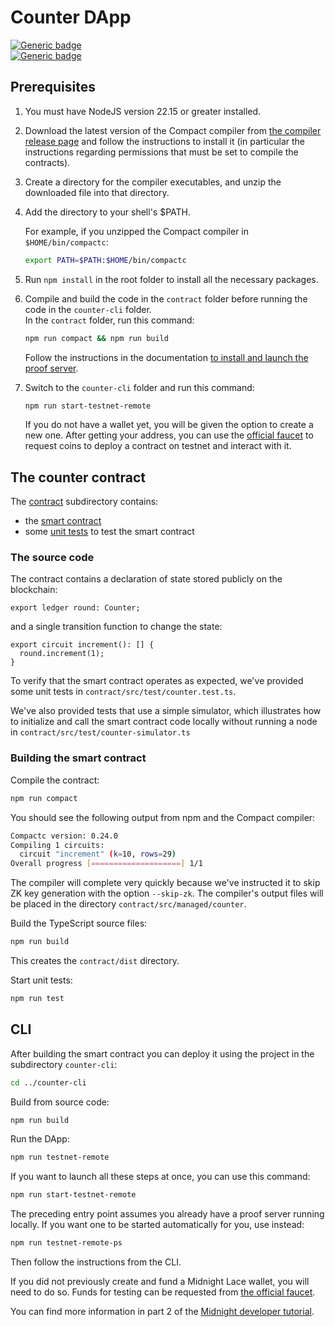 # Counter DApp

[![Generic badge](https://img.shields.io/badge/Compact%20Compiler-0.24.0-1abc9c.svg)](https://shields.io/)  
[![Generic badge](https://img.shields.io/badge/TypeScript-5.9.2-blue.svg)](https://shields.io/)

## Prerequisites

1. You must have NodeJS version 22.15 or greater installed.
2. Download the latest version of the Compact compiler from [the compiler release page](https://docs.midnight.network/relnotes/compact) and follow the instructions to install it (in particular the instructions regarding permissions that must be set to compile the contracts).
3. Create a directory for the compiler executables, and unzip the downloaded file into that directory.
4. Add the directory to your shell's $PATH.

   For example, if you unzipped the Compact compiler in `$HOME/bin/compactc`:

   ```sh
   export PATH=$PATH:$HOME/bin/compactc
   ```

5. Run `npm install` in the root folder to install all the necessary packages.
6. Compile and build the code in the `contract` folder before running the code in the `counter-cli` folder.  
   In the `contract` folder, run this command:

   ```sh
   npm run compact && npm run build
   ```

   Follow the instructions in the documentation [to install and launch the proof server](https://docs.midnight.network/develop/tutorial/using/proof-server).

7. Switch to the `counter-cli` folder and run this command:

   ```sh
   npm run start-testnet-remote
   ```

   If you do not have a wallet yet, you will be given the option to create a new one. After getting your address, you can use the [official faucet](https://faucet.testnet-02.midnight.network/) to request coins to deploy a contract on testnet and interact with it.

## The counter contract

The [contract](contract) subdirectory contains:

- the [smart contract](contract/src/counter.compact)
- some [unit tests](contract/src/test/counter.test.ts) to test the smart contract

### The source code

The contract contains a declaration of state stored publicly on the blockchain:

```compact
export ledger round: Counter;
```

and a single transition function to change the state:

```compact
export circuit increment(): [] {
  round.increment(1);
}
```

To verify that the smart contract operates as expected,
we've provided some unit tests in `contract/src/test/counter.test.ts`.

We've also provided tests that use a simple simulator, which illustrates
how to initialize and call the smart contract code locally without running a node in `contract/src/test/counter-simulator.ts`

### Building the smart contract

Compile the contract:

```sh
npm run compact
```

You should see the following output from npm and the Compact compiler:

```sh
Compactc version: 0.24.0
Compiling 1 circuits:
  circuit "increment" (k=10, rows=29)
Overall progress [====================] 1/1
```

The compiler will complete very quickly because we've instructed it to skip ZK key generation with the option `--skip-zk`. The compiler's output files will be placed in the directory `contract/src/managed/counter`.

Build the TypeScript source files:

```sh
npm run build
```

This creates the `contract/dist` directory.

Start unit tests:

```sh
npm run test
```

## CLI

After building the smart contract you can deploy it using the project in the subdirectory `counter-cli`:

```sh
cd ../counter-cli
```

Build from source code:

```sh
npm run build
```

Run the DApp:

```sh
npm run testnet-remote
```

If you want to launch all these steps at once, you can use this command:

```sh
npm run start-testnet-remote
```

The preceding entry point assumes you already have a proof server running locally.
If you want one to be started automatically for you, use instead:

```sh
npm run testnet-remote-ps
```

Then follow the instructions from the CLI.

If you did not previously create and fund a Midnight Lace wallet, you will need to do so. Funds for testing can be requested from [the official faucet](https://midnight.network/test-faucet).

You can find more information in part 2 of the [Midnight developer tutorial](https://docs.midnight.network/develop/tutorial/building).
